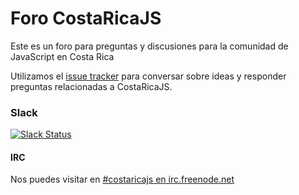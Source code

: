 # Foro CostaRicaJS

Este es un foro para preguntas y discusiones para la comunidad de JavaScript en Costa Rica 

Utilizamos el [issue tracker](https://github.com/costaricajs/foro/issues) para conversar sobre ideas y responder preguntas relacionadas a CostaRicaJS.

### Slack
[![Slack Status](http://slack.costaricajs.co/badge.svg)](http://slack.costaricajs.co)

#### IRC
Nos puedes visitar en [#costaricajs en irc.freenode.net](http://webchat.freenode.net/?channels=costaricajs)
